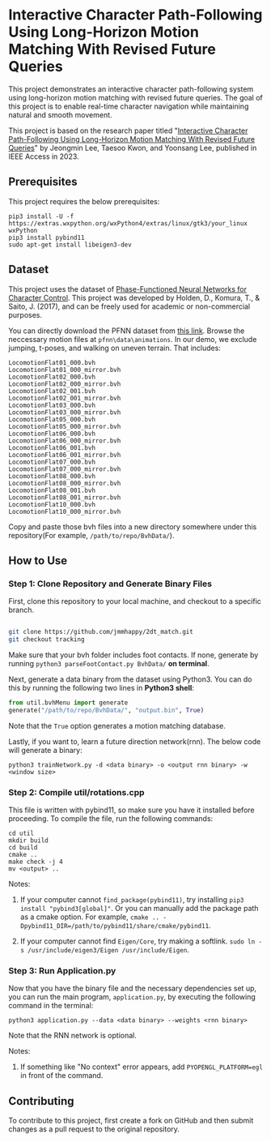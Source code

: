 # Interactive Character Path-Following Using Long-Horizon Motion Matching With Revised Future Queries



This project demonstrates an interactive character path-following system using long-horizon motion matching with revised future queries. The goal of this project is to enable real-time character navigation while maintaining natural and smooth movement.



This project is based on the research paper titled "[Interactive Character Path-Following Using Long-Horizon Motion Matching With Revised Future Queries](https://doi.org/10.1109/ACCESS.2023.3240589)" by Jeongmin Lee, Taesoo Kwon, and Yoonsang Lee, published in IEEE Access in 2023.


## Prerequisites

This project requires the below prerequisites:

```
pip3 install -U -f https://extras.wxpython.org/wxPython4/extras/linux/gtk3/your_linux wxPython
pip3 install pybind11
sudo apt-get install libeigen3-dev
```


## Dataset

This project uses the dataset of [Phase-Functioned Neural Networks for Character Control](https://theorangeduck.com/page/phase-functioned-neural-networks-character-control). This project was developed by Holden, D., Komura, T., & Saito, J. (2017), and can be freely used for academic or non-commercial purposes.

You can directly download the PFNN dataset from [this link](http://theorangeduck.com/media/uploads/other_stuff/pfnn.zip). Browse the neccessary motion files at `pfnn\data\animations`.
In our demo, we exclude jumping, t-poses, and walking on uneven terrain. That includes:

```
LocomotionFlat01_000.bvh  
LocomotionFlat01_000_mirror.bvh  
LocomotionFlat02_000.bvh  
LocomotionFlat02_000_mirror.bvh   
LocomotionFlat02_001.bvh  
LocomotionFlat02_001_mirror.bvh  
LocomotionFlat03_000.bvh  
LocomotionFlat03_000_mirror.bvh  
LocomotionFlat05_000.bvh  
LocomotionFlat05_000_mirror.bvh  
LocomotionFlat06_000.bvh  
LocomotionFlat06_000_mirror.bvh  
LocomotionFlat06_001.bvh  
LocomotionFlat06_001_mirror.bvh  
LocomotionFlat07_000.bvh  
LocomotionFlat07_000_mirror.bvh  
LocomotionFlat08_000.bvh  
LocomotionFlat08_000_mirror.bvh  
LocomotionFlat08_001.bvh  
LocomotionFlat08_001_mirror.bvh  
LocomotionFlat10_000.bvh  
LocomotionFlat10_000_mirror.bvh
```

Copy and paste those bvh files into a new directory somewhere under this repository(For example, `/path/to/repo/BvhData/`).


## How to Use



### Step 1: Clone Repository and Generate Binary Files



First, clone this repository to your local machine, and checkout to a specific branch.

```bash

git clone https://github.com/jmmhappy/2dt_match.git
git checkout tracking

```

Make sure that your bvh folder includes foot contacts. If none, generate by running `python3 parseFootContact.py BvhData/` **on terminal**.

Next, generate a data binary from the dataset using Python3. You can do this by running the following two lines in **Python3 shell**:

```python
from util.bvhMenu import generate
generate("/path/to/repo/BvhData/", "output.bin", True)

```

Note that the `True` option generates a motion matching database.



Lastly, if you want to, learn a future direction network(rnn). The below code will generate a binary:

```
python3 trainNetwork.py -d <data binary> -o <output rnn binary> -w <window size>
```





### Step 2: Compile util/rotations.cpp

This file is written with pybind11, so make sure you have it installed before proceeding. To compile the file, run the following commands:

```
cd util
mkdir build
cd build
cmake ..
make check -j 4
mv <output> ..
```

Notes:

1. If your computer cannot `find_package(pybind11)`, try installing `pip3 install "pybind3[global]"`. Or you can manually add the package path as a cmake option. For example, `cmake .. -Dpybind11_DIR=/path/to/pybind11/share/cmake/pybind11`.

2. If your computer cannot find `Eigen/Core`, try making a softlink. `sudo ln -s /usr/include/eigen3/Eigen /usr/include/Eigen`.



### Step 3: Run Application.py

Now that you have the binary file and the necessary dependencies set up, you can run the main program, `application.py`, by executing the following command in the terminal:

```terminal
python3 application.py --data <data binary> --weights <rnn binary>
```

Note that the RNN network is optional. 

Notes:
1. If something like "No context" error appears, add `PYOPENGL_PLATFORM=egl` in front of the command.  


## Contributing

To contribute to this project, first create a fork on GitHub and then submit changes as a pull request to the original repository.

